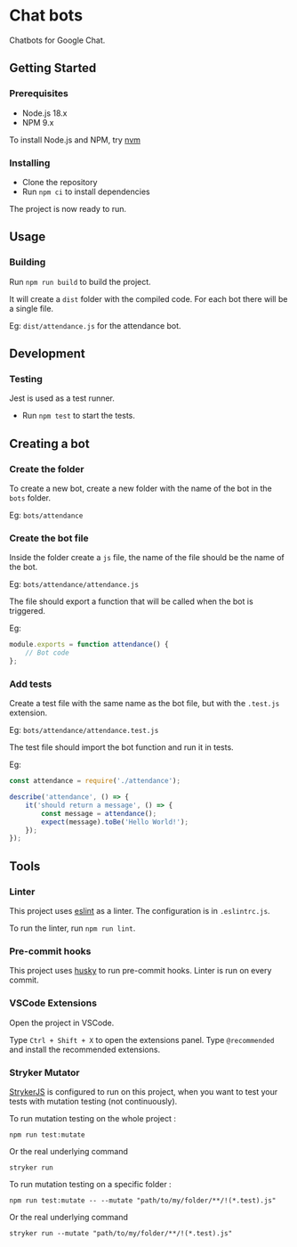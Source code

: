 # Chat bots

Chatbots for Google Chat.

## Getting Started

### Prerequisites

-   Node.js 18.x
-   NPM 9.x

To install Node.js and NPM, try [nvm](https://github.com/nvm-sh/nvm#installing-and-updating)

### Installing

-   Clone the repository
-   Run `npm ci` to install dependencies

The project is now ready to run.

## Usage

### Building

Run `npm run build` to build the project.

It will create a `dist` folder with the compiled code. For each bot there will be a single file.

Eg: `dist/attendance.js` for the attendance bot.

## Development

### Testing

Jest is used as a test runner.

-   Run `npm test` to start the tests.

## Creating a bot

### Create the folder

To create a new bot, create a new folder with the name of the bot in the `bots` folder.

Eg: `bots/attendance`

### Create the bot file

Inside the folder create a `js` file, the name of the file should be the name of the bot.

Eg: `bots/attendance/attendance.js`

The file should export a function that will be called when the bot is triggered.

Eg:

```js
module.exports = function attendance() {
    // Bot code
};
```

### Add tests

Create a test file with the same name as the bot file, but with the `.test.js` extension.

Eg: `bots/attendance/attendance.test.js`

The test file should import the bot function and run it in tests.

Eg:

```js
const attendance = require('./attendance');

describe('attendance', () => {
    it('should return a message', () => {
        const message = attendance();
        expect(message).toBe('Hello World!');
    });
});
```

## Tools

### Linter

This project uses [eslint](https://eslint.org/) as a linter. The configuration is in `.eslintrc.js`.

To run the linter, run `npm run lint`.

### Pre-commit hooks

This project uses [husky](https://github.com/typicode/husky) to run pre-commit hooks. Linter is run on every commit.

### VSCode Extensions

Open the project in VSCode.

Type `Ctrl + Shift + X` to open the extensions panel. Type `@recommended` and install the recommended extensions.

### Stryker Mutator

[StrykerJS](https://stryker-mutator.io/docs/stryker-js/introduction/) is configured to run on this project, when you 
want to test your tests with mutation testing (not continuously).

To run mutation testing on the whole project :
```shell
npm run test:mutate
```
Or the real underlying command
```shell 
stryker run
```

To run mutation testing on a specific folder :
```shell
npm run test:mutate -- --mutate "path/to/my/folder/**/!(*.test).js"
```
Or the real underlying command
```shell
stryker run --mutate "path/to/my/folder/**/!(*.test).js"
```